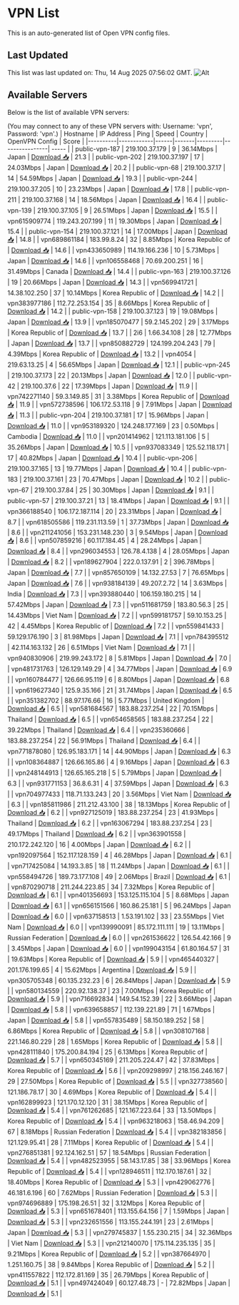# VPN List

This is an auto-generated list of Open VPN config files.

## Last Updated

This list was last updated on: Thu, 14 Aug 2025 07:56:02 GMT.
![Alt](https://repobeats.axiom.co/api/embed/186b98318ef1479477931607c1ad7d823f12451f.svg "Repobeats analytics image")

## Available Servers

Below is the list of available VPN servers:

(You may connect to any of these VPN servers with: Username: 'vpn', Password: 'vpn'.)
| Hostname | IP Address | Ping | Speed | Country | OpenVPN Config | Score |
|----------|------------|------|-------|---------|----------------| ----- |
| public-vpn-187 | 219.100.37.179 | 9 | 36.14Mbps | Japan | [Download 📥](./configs/server_0_JP.ovpn) | 21.3 |
| public-vpn-202 | 219.100.37.197 | 17 | 24.03Mbps | Japan | [Download 📥](./configs/server_1_JP.ovpn) | 20.2 |
| public-vpn-68 | 219.100.37.17 | 14 | 54.59Mbps | Japan | [Download 📥](./configs/server_2_JP.ovpn) | 19.3 |
| public-vpn-244 | 219.100.37.205 | 10 | 23.23Mbps | Japan | [Download 📥](./configs/server_3_JP.ovpn) | 17.8 |
| public-vpn-211 | 219.100.37.168 | 14 | 18.56Mbps | Japan | [Download 📥](./configs/server_4_JP.ovpn) | 16.4 |
| public-vpn-139 | 219.100.37.105 | 9 | 26.51Mbps | Japan | [Download 📥](./configs/server_5_JP.ovpn) | 15.5 |
| vpn615909774 | 119.243.207.199 | 11 | 19.30Mbps | Japan | [Download 📥](./configs/server_6_JP.ovpn) | 15.4 |
| public-vpn-154 | 219.100.37.121 | 14 | 17.00Mbps | Japan | [Download 📥](./configs/server_7_JP.ovpn) | 14.8 |
| vpn689861184 | 183.99.8.24 | 32 | 8.85Mbps | Korea Republic of | [Download 📥](./configs/server_8_KR.ovpn) | 14.6 |
| vpn433650989 | 114.19.166.236 | 10 | 5.73Mbps | Japan | [Download 📥](./configs/server_9_JP.ovpn) | 14.6 |
| vpn106558468 | 70.69.200.251 | 16 | 31.49Mbps | Canada | [Download 📥](./configs/server_10_CA.ovpn) | 14.4 |
| public-vpn-163 | 219.100.37.126 | 19 | 20.66Mbps | Japan | [Download 📥](./configs/server_11_JP.ovpn) | 14.3 |
| vpn569941721 | 14.38.102.250 | 37 | 10.14Mbps | Korea Republic of | [Download 📥](./configs/server_12_KR.ovpn) | 14.2 |
| vpn383977186 | 112.72.253.154 | 35 | 8.66Mbps | Korea Republic of | [Download 📥](./configs/server_13_KR.ovpn) | 14.2 |
| public-vpn-158 | 219.100.37.123 | 19 | 19.08Mbps | Japan | [Download 📥](./configs/server_14_JP.ovpn) | 13.9 |
| vpn185070477 | 59.2.145.202 | 29 | 3.17Mbps | Korea Republic of | [Download 📥](./configs/server_15_KR.ovpn) | 13.7 |
| 2i6 | 1.66.34.108 | 28 | 12.77Mbps | Japan | [Download 📥](./configs/server_16_JP.ovpn) | 13.7 |
| vpn850882729 | 124.199.204.243 | 79 | 4.39Mbps | Korea Republic of | [Download 📥](./configs/server_17_KR.ovpn) | 13.2 |
| vpn4054 | 219.63.13.25 | 4 | 56.65Mbps | Japan | [Download 📥](./configs/server_18_JP.ovpn) | 12.1 |
| public-vpn-245 | 219.100.37.173 | 22 | 20.13Mbps | Japan | [Download 📥](./configs/server_19_JP.ovpn) | 12.0 |
| public-vpn-42 | 219.100.37.6 | 22 | 17.39Mbps | Japan | [Download 📥](./configs/server_20_JP.ovpn) | 11.9 |
| vpn742271140 | 59.3.149.85 | 31 | 3.38Mbps | Korea Republic of | [Download 📥](./configs/server_21_KR.ovpn) | 11.9 |
| vpn572738596 | 106.172.53.118 | 9 | 7.91Mbps | Japan | [Download 📥](./configs/server_22_JP.ovpn) | 11.3 |
| public-vpn-204 | 219.100.37.181 | 17 | 15.96Mbps | Japan | [Download 📥](./configs/server_23_JP.ovpn) | 11.0 |
| vpn953189320 | 124.248.177.169 | 23 | 0.50Mbps | Cambodia | [Download 📥](./configs/server_24_KH.ovpn) | 11.0 |
| vpn201414962 | 121.113.181.106 | 5 | 35.26Mbps | Japan | [Download 📥](./configs/server_25_JP.ovpn) | 10.5 |
| vpn937083349 | 125.52.118.171 | 17 | 40.82Mbps | Japan | [Download 📥](./configs/server_26_JP.ovpn) | 10.4 |
| public-vpn-206 | 219.100.37.165 | 13 | 19.77Mbps | Japan | [Download 📥](./configs/server_27_JP.ovpn) | 10.4 |
| public-vpn-183 | 219.100.37.161 | 23 | 70.47Mbps | Japan | [Download 📥](./configs/server_28_JP.ovpn) | 10.2 |
| public-vpn-67 | 219.100.37.84 | 25 | 30.30Mbps | Japan | [Download 📥](./configs/server_29_JP.ovpn) | 9.1 |
| public-vpn-57 | 219.100.37.21 | 13 | 18.41Mbps | Japan | [Download 📥](./configs/server_30_JP.ovpn) | 9.1 |
| vpn366188540 | 106.172.187.114 | 20 | 23.31Mbps | Japan | [Download 📥](./configs/server_31_JP.ovpn) | 8.7 |
| vpn618505586 | 119.231.113.59 | 1 | 37.73Mbps | Japan | [Download 📥](./configs/server_32_JP.ovpn) | 8.6 |
| vpn211241056 | 153.231.148.230 | 3 | 9.54Mbps | Japan | [Download 📥](./configs/server_33_JP.ovpn) | 8.6 |
| vpn507859216 | 60.117.184.45 | 4 | 28.24Mbps | Japan | [Download 📥](./configs/server_34_JP.ovpn) | 8.4 |
| vpn296034553 | 126.78.4.138 | 4 | 28.05Mbps | Japan | [Download 📥](./configs/server_35_JP.ovpn) | 8.2 |
| vpn189627904 | 222.0.137.91 | 2 | 396.78Mbps | Japan | [Download 📥](./configs/server_36_JP.ovpn) | 7.7 |
| vpn857650109 | 14.132.27.53 | 7 | 76.65Mbps | Japan | [Download 📥](./configs/server_37_JP.ovpn) | 7.6 |
| vpn938184139 | 49.207.2.72 | 14 | 3.63Mbps | India | [Download 📥](./configs/server_38_IN.ovpn) | 7.3 |
| vpn393880440 | 106.159.180.215 | 14 | 57.42Mbps | Japan | [Download 📥](./configs/server_39_JP.ovpn) | 7.3 |
| vpn511681759 | 183.80.56.3 | 25 | 14.43Mbps | Viet Nam | [Download 📥](./configs/server_40_VN.ovpn) | 7.2 |
| vpn599181757 | 59.10.153.25 | 42 | 4.45Mbps | Korea Republic of | [Download 📥](./configs/server_41_KR.ovpn) | 7.2 |
| vpn559841433 | 59.129.176.190 | 3 | 81.98Mbps | Japan | [Download 📥](./configs/server_42_JP.ovpn) | 7.1 |
| vpn784395512 | 42.114.163.132 | 26 | 6.51Mbps | Viet Nam | [Download 📥](./configs/server_43_VN.ovpn) | 7.1 |
| vpn940830906 | 219.99.243.172 | 8 | 5.81Mbps | Japan | [Download 📥](./configs/server_44_JP.ovpn) | 7.0 |
| vpn481731763 | 126.129.149.29 | 4 | 34.77Mbps | Japan | [Download 📥](./configs/server_45_JP.ovpn) | 6.9 |
| vpn160784477 | 126.66.95.119 | 6 | 8.80Mbps | Japan | [Download 📥](./configs/server_46_JP.ovpn) | 6.8 |
| vpn619627340 | 125.9.35.166 | 21 | 31.74Mbps | Japan | [Download 📥](./configs/server_47_JP.ovpn) | 6.5 |
| vpn351382702 | 88.97.176.66 | 16 | 5.77Mbps | United Kingdom | [Download 📥](./configs/server_48_GB.ovpn) | 6.5 |
| vpn581684567 | 183.88.237.254 | 22 | 70.15Mbps | Thailand | [Download 📥](./configs/server_49_TH.ovpn) | 6.5 |
| vpn654658565 | 183.88.237.254 | 22 | 39.22Mbps | Thailand | [Download 📥](./configs/server_50_TH.ovpn) | 6.4 |
| vpn235360666 | 183.88.237.254 | 22 | 56.91Mbps | Thailand | [Download 📥](./configs/server_51_TH.ovpn) | 6.4 |
| vpn771878080 | 126.95.183.171 | 14 | 44.90Mbps | Japan | [Download 📥](./configs/server_52_JP.ovpn) | 6.3 |
| vpn108364887 | 126.66.165.86 | 4 | 9.16Mbps | Japan | [Download 📥](./configs/server_53_JP.ovpn) | 6.3 |
| vpn248144913 | 126.65.165.218 | 5 | 5.79Mbps | Japan | [Download 📥](./configs/server_54_JP.ovpn) | 6.3 |
| vpn931771153 | 36.8.6.31 | 4 | 37.59Mbps | Japan | [Download 📥](./configs/server_55_JP.ovpn) | 6.3 |
| vpn704977433 | 118.71.133.243 | 20 | 3.56Mbps | Viet Nam | [Download 📥](./configs/server_56_VN.ovpn) | 6.3 |
| vpn185811986 | 211.212.43.100 | 38 | 18.13Mbps | Korea Republic of | [Download 📥](./configs/server_57_KR.ovpn) | 6.2 |
| vpn927125019 | 183.88.237.254 | 23 | 41.93Mbps | Thailand | [Download 📥](./configs/server_58_TH.ovpn) | 6.2 |
| vpn163067294 | 183.88.237.254 | 23 | 49.17Mbps | Thailand | [Download 📥](./configs/server_59_TH.ovpn) | 6.2 |
| vpn363901558 | 210.172.242.120 | 16 | 4.00Mbps | Japan | [Download 📥](./configs/server_60_JP.ovpn) | 6.2 |
| vpn192097564 | 152.117.128.159 | 4 | 46.28Mbps | Japan | [Download 📥](./configs/server_61_JP.ovpn) | 6.1 |
| vpn717425084 | 14.193.3.85 | 18 | 11.24Mbps | Japan | [Download 📥](./configs/server_62_JP.ovpn) | 6.1 |
| vpn558494726 | 189.73.177.108 | 49 | 2.06Mbps | Brazil | [Download 📥](./configs/server_63_BR.ovpn) | 6.1 |
| vpn870290718 | 211.244.223.85 | 34 | 7.32Mbps | Korea Republic of | [Download 📥](./configs/server_64_KR.ovpn) | 6.1 |
| vpn401356693 | 153.125.115.104 | 5 | 8.68Mbps | Japan | [Download 📥](./configs/server_65_JP.ovpn) | 6.1 |
| vpn656151566 | 160.86.25.181 | 5 | 96.24Mbps | Japan | [Download 📥](./configs/server_66_JP.ovpn) | 6.0 |
| vpn637158513 | 1.53.191.102 | 33 | 23.55Mbps | Viet Nam | [Download 📥](./configs/server_67_VN.ovpn) | 6.0 |
| vpn139990091 | 85.172.111.111 | 19 | 13.11Mbps | Russian Federation | [Download 📥](./configs/server_68_RU.ovpn) | 6.0 |
| vpn261536622 | 126.54.42.166 | 9 | 3.45Mbps | Japan | [Download 📥](./configs/server_69_JP.ovpn) | 6.0 |
| vpn199043154 | 61.80.164.57 | 31 | 19.63Mbps | Korea Republic of | [Download 📥](./configs/server_70_KR.ovpn) | 5.9 |
| vpn465440327 | 201.176.199.65 | 4 | 15.62Mbps | Argentina | [Download 📥](./configs/server_71_AR.ovpn) | 5.9 |
| vpn305705348 | 60.135.232.23 | 6 | 26.84Mbps | Japan | [Download 📥](./configs/server_72_JP.ovpn) | 5.9 |
| vpn580134559 | 220.92.138.37 | 23 | 7.00Mbps | Korea Republic of | [Download 📥](./configs/server_73_KR.ovpn) | 5.9 |
| vpn716692834 | 149.54.152.39 | 22 | 3.66Mbps | Japan | [Download 📥](./configs/server_74_JP.ovpn) | 5.8 |
| vpn639658857 | 112.139.221.89 | 71 | 1.67Mbps | Japan | [Download 📥](./configs/server_75_JP.ovpn) | 5.8 |
| vpn557835489 | 58.150.189.252 | 58 | 6.86Mbps | Korea Republic of | [Download 📥](./configs/server_76_KR.ovpn) | 5.8 |
| vpn308107168 | 221.146.80.229 | 28 | 1.65Mbps | Korea Republic of | [Download 📥](./configs/server_77_KR.ovpn) | 5.8 |
| vpn428111840 | 175.200.84.194 | 25 | 6.13Mbps | Korea Republic of | [Download 📥](./configs/server_78_KR.ovpn) | 5.7 |
| vpn650345169 | 211.205.224.47 | 42 | 37.83Mbps | Korea Republic of | [Download 📥](./configs/server_79_KR.ovpn) | 5.6 |
| vpn209298997 | 218.156.246.167 | 29 | 27.50Mbps | Korea Republic of | [Download 📥](./configs/server_80_KR.ovpn) | 5.5 |
| vpn327738560 | 121.186.78.17 | 30 | 4.69Mbps | Korea Republic of | [Download 📥](./configs/server_81_KR.ovpn) | 5.4 |
| vpn162899923 | 121.170.12.120 | 31 | 38.15Mbps | Korea Republic of | [Download 📥](./configs/server_82_KR.ovpn) | 5.4 |
| vpn761262685 | 121.167.223.64 | 33 | 13.50Mbps | Korea Republic of | [Download 📥](./configs/server_83_KR.ovpn) | 5.4 |
| vpn963218063 | 158.46.94.209 | 67 | 8.18Mbps | Russian Federation | [Download 📥](./configs/server_84_RU.ovpn) | 5.4 |
| vpn382183856 | 121.129.95.41 | 28 | 7.11Mbps | Korea Republic of | [Download 📥](./configs/server_85_KR.ovpn) | 5.4 |
| vpn276851381 | 92.124.162.51 | 57 | 18.54Mbps | Russian Federation | [Download 📥](./configs/server_86_RU.ovpn) | 5.4 |
| vpn482523955 | 58.143.17.85 | 38 | 33.96Mbps | Korea Republic of | [Download 📥](./configs/server_87_KR.ovpn) | 5.4 |
| vpn128946511 | 112.170.187.61 | 32 | 18.40Mbps | Korea Republic of | [Download 📥](./configs/server_88_KR.ovpn) | 5.3 |
| vpn429062776 | 46.181.6.196 | 60 | 7.62Mbps | Russian Federation | [Download 📥](./configs/server_89_RU.ovpn) | 5.3 |
| vpn974696889 | 175.198.26.51 | 32 | 3.12Mbps | Korea Republic of | [Download 📥](./configs/server_90_KR.ovpn) | 5.3 |
| vpn651678401 | 113.155.64.156 | 7 | 1.59Mbps | Japan | [Download 📥](./configs/server_91_JP.ovpn) | 5.3 |
| vpn232651556 | 113.155.244.191 | 23 | 2.61Mbps | Japan | [Download 📥](./configs/server_92_JP.ovpn) | 5.3 |
| vpn279745837 | 1.55.230.215 | 34 | 32.36Mbps | Viet Nam | [Download 📥](./configs/server_93_VN.ovpn) | 5.3 |
| vpn212140070 | 175.114.235.135 | 35 | 9.21Mbps | Korea Republic of | [Download 📥](./configs/server_94_KR.ovpn) | 5.2 |
| vpn387664970 | 1.251.160.75 | 38 | 9.84Mbps | Korea Republic of | [Download 📥](./configs/server_95_KR.ovpn) | 5.2 |
| vpn411557822 | 112.172.81.169 | 35 | 26.79Mbps | Korea Republic of | [Download 📥](./configs/server_96_KR.ovpn) | 5.1 |
| vpn497424049 | 60.127.48.73 | - | 72.82Mbps | Japan | [Download 📥](./configs/server_97_JP.ovpn) | 5.1 |
